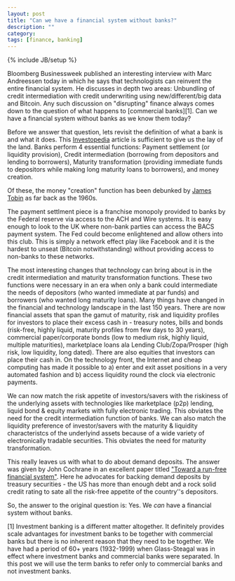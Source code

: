 ```yaml
---
layout: post
title: "Can we have a financial system without banks?"
description: ""
category: 
tags: [finance, banking]
---
```

{% include JB/setup %}

Bloomberg Businessweek published an interesting interview with Marc Andreessen today in which he says that technologists can reinvent the entire financial system. He discusses in depth two areas: Unbundling of credit intermediation with credit underwriting using new/different/big data and Bitcoin. Any such discussion on "disrupting" finance always comes down to the question of what happens to [commercial banks][1]. Can we have a financial system without banks as we know them today?

Before we answer that question, lets revisit the definition of what a bank is and what it does. This [Investopedia](http://www.investopedia.com/university/banking-system/banking-system2.asp) article is sufficient to give us the lay of the land. Banks perform 4 essential functions: Payment settlement (or liquidity provision), Credit intermediation (borrowing from depositors and lending to borrowers), Maturity transformation (providing immediate funds to depositors while making long maturity loans to borrowers), and money creation.

Of these, the money "creation" function has been debunked by [James Tobin](http://cowles.econ.yale.edu/P/cm/m21/m21-01.pdf) as far back as the 1960s. 

The payment settlment piece is a franchise monopoly provided to banks by the Federal reserve via access to the ACH and Wire systems.  It is easy enough to look to the UK where non-bank parties can access the BACS payment system. The Fed could become enlightened and allow others into this club. This is simply a network effect play like Facebook and it is the hardest to unseat (Bitcoin notwithstanding) without providing access to non-banks to these networks.

The most interesting changes that technology can bring about is in the credit intermediation and maturity transformation functions. These two functions were necessary in an era when only a bank could intermediate the needs of depositors (who wanted immediate at par funds) and borrowers (who wanted long maturity loans). Many things have changed in the financial and technology landscape in the last 150 years. There are now financial assets that span the gamut of maturity, risk and liquidity profiles for investors to place their excess cash in - treasury notes, bills and bonds (risk-free, highly liquid, maturity profiles from few days to 30 years), commercial paper/corporate bonds (low to medium risk, highly liquid, multiple maturities), marketplace loans ala Lending Club/Zopa/Prosper (high risk, low liquidity, long dated). There are also equities that investors can place their cash in. On the technology front, the Internet and cheap computing has made it possible to a) enter and exit asset positions in a very automated fashion and b) access liquidity round the clock via electronic payments.

We can now match the risk appetite of investors/savers with the riskiness of the underlying assets with technologies like marketplace (p2p) lending, liquid bond & equity markets with fully electronic trading. This obviates the need for the credit intermediation function of banks. We can also match the liquidity preference of investor/savers with the maturity & liquidity characteristcs of the underlyind assets because of a wide variety of electronically tradable securities. This obviates the need for maturity transformation.

This really leaves us with what to do about demand deposits. The answer was given by John Cochrane in an excellent paper titled ["Toward a run-free financial system"](http://faculty.chicagobooth.edu/john.cochrane/research/papers/run_free.pdf). Here he advocates for backing demand deposits by treasury securities - the US has more than enough debt and a rock solid credit rating to sate all the risk-free appetite of the country''s depositors.

So, the answer to the original question is: Yes. We _can_ have a financial system without banks.

[1] Investment banking is a different matter altogether. It definitely provides scale advantages for investment banks to be together with commercial banks but there is no inherent reason that they need to be together. We have had a period of 60+ years (1932-1999) when Glass-Steagal was in effect where investment banks and commercial banks were separated. In this post we will use the term banks to refer only to commercial banks and not investment banks.

